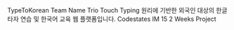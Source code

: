 TypeToKorean
Team Name Trio 
Touch Typing 원리에 기반한 외국인 대상의 한글 타자 연습 및 한국어 교육 웹 플랫폼입니다. Codestates IM 15 2 Weeks Project